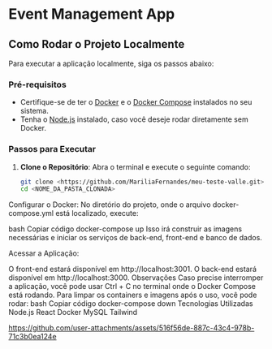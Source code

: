 # Event Management App

## Como Rodar o Projeto Localmente

Para executar a aplicação localmente, siga os passos abaixo:

### Pré-requisitos

- Certifique-se de ter o [Docker](https://www.docker.com/get-started) e o [Docker Compose](https://docs.docker.com/compose/install/) instalados no seu sistema.
- Tenha o [Node.js](https://nodejs.org/) instalado, caso você deseje rodar diretamente sem Docker.

### Passos para Executar

1. **Clone o Repositório**:
   Abra o terminal e execute o seguinte comando:
   ```bash
   git clone <https://github.com/MariliaFernandes/meu-teste-valle.git>
   cd <NOME_DA_PASTA_CLONADA>
Configurar o Docker: No diretório do projeto, onde o arquivo docker-compose.yml está localizado, execute:

bash
Copiar código
docker-compose up
Isso irá construir as imagens necessárias e iniciar os serviços de back-end, front-end e banco de dados.

Acessar a Aplicação:

O front-end estará disponível em http://localhost:3001.
O back-end estará disponível em http://localhost:3000.
Observações
Caso precise interromper a aplicação, você pode usar Ctrl + C no terminal onde o Docker Compose está rodando.
Para limpar os containers e imagens após o uso, você pode rodar:
bash
Copiar código
docker-compose down
Tecnologias Utilizadas
Node.js
React
Docker
MySQL
Tailwind

https://github.com/user-attachments/assets/516f56de-887c-43c4-978b-71c3b0ea124e


